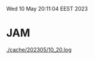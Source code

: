Wed 10 May 20:11:04 EEST 2023
# JAM
<a href='./cache/202305/10_20.log'>./cache/202305/10_20.log</a>
